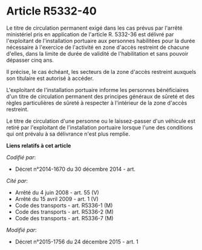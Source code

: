 # Article R5332-40

Le titre de circulation permanent exigé dans les cas prévus par l'arrêté ministériel pris en application de l'article R.
5332-36 est délivré par l'exploitant de l'installation portuaire aux personnes habilitées pour la durée nécessaire à
l'exercice de l'activité en zone d'accès restreint de chacune d'elles, dans la limite de durée de validité de l'habilitation
et sans pouvoir dépasser cinq ans. 

Il précise, le cas échéant, les secteurs de la zone d'accès restreint auxquels son titulaire est autorisé à accéder. 

L'exploitant de l'installation portuaire informe les personnes bénéficiaires d'un titre de circulation permanent  des
principes généraux de sûreté et des règles particulières de sûreté à respecter à l'intérieur de la zone d'accès restreint. 

Le titre de circulation d'une personne ou le laissez-passer d'un véhicule  est retiré par l'exploitant de l'installation
portuaire lorsque l'une des conditions qui ont prévalu à sa délivrance n'est plus remplie.

**Liens relatifs à cet article**

_Codifié par_:

  - Décret n°2014-1670 du 30 décembre 2014 - art.

_Cité par_:

  - Arrêté du 4 juin 2008 - art. 55 (V)
  - Arrêté du 15 avril 2009 - art. 1 (V)
  - Code des transports - art. R5336-1 (M)
  - Code des transports - art. R5336-2 (M)
  - Code des transports - art. R5336-7 (M)

_Modifié par_:

  - Décret n°2015-1756 du 24 décembre 2015 - art. 1
